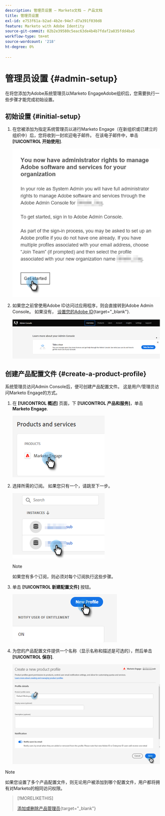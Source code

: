 ```yaml
---
description: 管理员设置 — Marketo文档 — 产品文档
title: 管理员设置
exl-id: e753f61a-b2ad-4b2e-94e7-d7a391f030d8
feature: Marketo with Adobe Identity
source-git-commit: 02b2e39580c5eac63de4b4b7fdaf2a835fdd4ba5
workflow-type: tm+mt
source-wordcount: '218'
ht-degree: 0%

---
```


# 管理员设置 {#admin-setup}

在将您添加为Adobe系统管理员以Marketo EngageAdobe组织后，您需要执行一些步骤才能完成初始设置。

## 初始设置 {#initial-setup}

1. 在您被添加为指定系统管理员以进行Marketo Engage（在新组织或已建立的组织中）后，您将收到一封欢迎电子邮件。 在该电子邮件中，单击 **[!UICONTROL 开始使用]**.

   ![](assets/admin-setup-1.png)

1. 如果您之前曾使用Adobe ID访问过应用程序，则会直接转到Adobe Admin Console。 如果没有， [设置您的Adobe ID](https://helpx.adobe.com/manage-account/using/create-update-adobe-id.html){target="_blank"}.

   ![](assets/admin-setup-2.png)

## 创建产品配置文件 {#create-a-product-profile}

系统管理员访问Admin Console后，便可创建产品配置文件。 这是用户/管理员访问Marketo Engage的方式。

1. 在 **[!UICONTROL 概述]** 页面，下 **[!UICONTROL 产品和服务]**，单击 **Marketo Engage**.

   ![](assets/admin-setup-3.png)

1. 选择所需的订阅。 如果您只有一个，请跳至下一步。

   ![](assets/admin-setup-4.png)

   >[!NOTE]
   >
   >如果您有多个订阅，则必须对每个订阅执行这些步骤。

1. 单击 **[!UICONTROL 新建配置文件]** 按钮。

   ![](assets/admin-setup-5.png)

1. 为您的产品配置文件提供一个名称（显示名称和描述是可选的），然后单击 **[!UICONTROL 保存]**.

   ![](assets/admin-setup-6.png)

>[!NOTE]
>
>如果您设置了多个产品配置文件，则无论用户被添加到哪个配置文件，用户都将拥有对Marketo的相同访问权限。

>[!MORELIKETHIS]
>
>[添加或删除产品管理员](/help/marketo/product-docs/administration/marketo-with-adobe-identity/add-or-remove-a-product-admin.md){target="_blank"}
